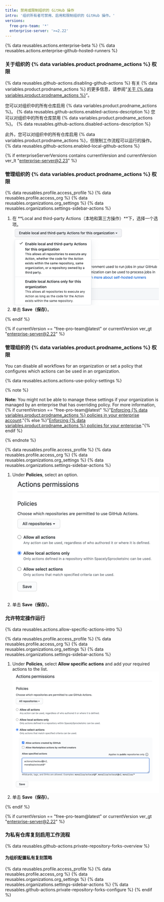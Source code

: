 ```yaml
---
title: 禁用或限制组织的 GitHub 操作
intro: '组织所有者可禁用、启用和限制组织的 GitHub 操作。'
versions:
  free-pro-team: '*'
  enterprise-server: '>=2.22'
---
```


{% data reusables.actions.enterprise-beta %}
{% data reusables.actions.enterprise-github-hosted-runners %}

### 关于组织的 {% data variables.product.prodname_actions %} 权限

{% data reusables.github-actions.disabling-github-actions %} 有关 {% data variables.product.prodname_actions %} 的更多信息，请参阅“[关于 {% data variables.product.prodname_actions %}](/actions/getting-started-with-github-actions/about-github-actions)”。

您可以对组织中的所有仓库启用 {% data variables.product.prodname_actions %}。 {% data reusables.github-actions.enabled-actions-description %} 您可以对组织中的所有仓库禁用 {% data variables.product.prodname_actions %}。 {% data reusables.github-actions.disabled-actions-description %}

此外，您可以对组织中的所有仓库启用 {% data variables.product.prodname_actions %}，但限制工作流程可以运行的操作。 {% data reusables.github-actions.enabled-local-github-actions %}

{% if enterpriseServerVersions contains currentVersion and currentVersion ver_lt "enterprise-server@2.23" %}

### 管理组织的 {% data variables.product.prodname_actions %} 权限

{% data reusables.profile.access_profile %}
{% data reusables.profile.access_org %}
{% data reusables.organizations.org_settings %}
{% data reusables.organizations.settings-sidebar-actions %}
1. 在 **Local and third-party Actions（本地和第三方操作）**下，选择一个选项。 ![启用、禁用或限制此组织的操作](/assets/images/help/repository/enable-org-actions.png)
1. 单击 **Save（保存）**。

{% endif %}

{% if currentVersion == "free-pro-team@latest" or currentVersion ver_gt "enterprise-server@2.22" %}

### 管理组织的 {% data variables.product.prodname_actions %} 权限

You can disable all workflows for an organization or set a policy that configures which actions can be used in an organization.

{% data reusables.actions.actions-use-policy-settings %}

{% note %}

**Note:** You might not be able to manage these settings if your organization is managed by an enterprise that has overriding policy. For more information, {% if currentVersion == "free-pro-team@latest" %}"[Enforcing {% data variables.product.prodname_actions %} policies in your enterprise account](/github/setting-up-and-managing-your-enterprise/enforcing-github-actions-policies-in-your-enterprise-account)."{% else %}"[Enforcing {% data variables.product.prodname_actions %} policies for your enterprise](/enterprise/admin/github-actions/enforcing-github-actions-policies-for-your-enterprise)."{% endif %}

{% endnote %}

{% data reusables.profile.access_profile %}
{% data reusables.profile.access_org %}
{% data reusables.organizations.org_settings %}
{% data reusables.organizations.settings-sidebar-actions %}
1. Under **Policies**, select an option. ![设置此组织的操作策略](/assets/images/help/organizations/actions-policy.png)
1. 单击 **Save（保存）**。

### 允许特定操作运行

{% data reusables.actions.allow-specific-actions-intro %}

{% data reusables.profile.access_profile %}
{% data reusables.profile.access_org %}
{% data reusables.organizations.org_settings %}
{% data reusables.organizations.settings-sidebar-actions %}
1. Under **Policies**, select **Allow specific actions** and add your required actions to the list. ![添加操作到允许列表](/assets/images/help/organizations/actions-policy-allow-list.png)
1. 单击 **Save（保存）**。

{% endif %}

{% if currentVersion == "free-pro-team@latest" or currentVersion ver_gt "enterprise-server@2.22" %}
### 为私有仓库复刻启用工作流程

{% data reusables.github-actions.private-repository-forks-overview %}

#### 为组织配置私有复刻策略

{% data reusables.profile.access_profile %}
{% data reusables.profile.access_org %}
{% data reusables.organizations.org_settings %}
{% data reusables.organizations.settings-sidebar-actions %}
{% data reusables.github-actions.private-repository-forks-configure %}
{% endif %}
